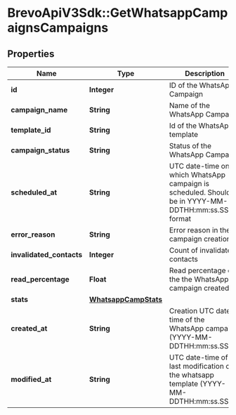 # BrevoApiV3Sdk::GetWhatsappCampaignsCampaigns

## Properties
Name | Type | Description | Notes
------------ | ------------- | ------------- | -------------
**id** | **Integer** | ID of the WhatsApp Campaign | 
**campaign_name** | **String** | Name of the WhatsApp Campaign | 
**template_id** | **String** | Id of the WhatsApp template | 
**campaign_status** | **String** | Status of the WhatsApp Campaign | 
**scheduled_at** | **String** | UTC date-time on which WhatsApp campaign is scheduled. Should be in YYYY-MM-DDTHH:mm:ss.SSSZ format | 
**error_reason** | **String** | Error reason in the campaign creation | [optional] 
**invalidated_contacts** | **Integer** | Count of invalidated contacts | [optional] 
**read_percentage** | **Float** | Read percentage of the the WhatsApp campaign created | [optional] 
**stats** | [**WhatsappCampStats**](WhatsappCampStats.md) |  | [optional] 
**created_at** | **String** | Creation UTC date-time of the WhatsApp campaign (YYYY-MM-DDTHH:mm:ss.SSSZ) | 
**modified_at** | **String** | UTC date-time of last modification of the whatsapp template (YYYY-MM-DDTHH:mm:ss.SSSZ) | 


